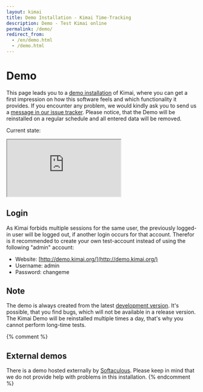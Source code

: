 ```yaml
---
layout: kimai
title: Demo Installation - Kimai Time-Tracking
description: Demo - Test Kimai online
permalink: /demo/
redirect_from:
  - /en/demo.html
  - /demo.html
---
```


# Demo

This page leads you to a [demo installation](http://demo.kimai.org/) of Kimai, where you can get a first
impression on how this software feels and which functionality it provides.
If you encounter any problem, we would kindly ask you to send us a [message in our issue tracker]({{site.issues_url}}).
Please notice, that the Demo will be reinstalled on a regular schedule and all entered data will be removed.

Current state:

<iframe class="demoframe" src="https://demo.kimai.org/status.php"></iframe>

## Login

As Kimai forbids multiple sessions for the same user, the previously logged-in user will be logged out, if another
login occurs for that  account. Therefor is it recommended to create your own test-account instead of using the
following "admin" account:

*   Website: [http://demo.kimai.org/](http://demo.kimai.org/)
*   Username: admin
*   Password:&nbsp;changeme

## Note

The demo is always created from the latest [development version]({{site.docu_url}}developer/index.html).
It's possible, that you find bugs, which will not be available in a release version.
The Kimai Demo will be reinstalled multiple times a day, that's why you cannot perform long-time tests.

{% comment %}
## External demos

There is a demo hosted externally by [Softaculous](http://www.softaculous.com/softaculous/demos/Kimai/). 
Please keep in mind that we do not provide help with problems in this installation. 
{% endcomment %}
